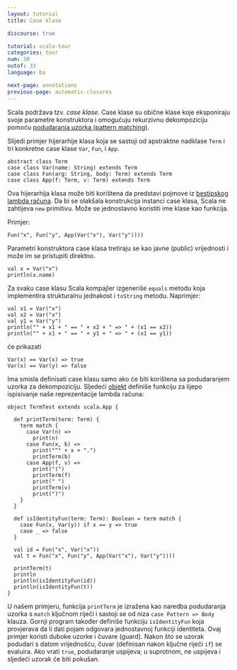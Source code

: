 ```yaml
---
layout: tutorial
title: Case klase

discourse: true

tutorial: scala-tour
categories: tour
num: 30
outof: 33
language: ba

next-page: annotations
previous-page: automatic-closures
---
```


Scala podržava tzv. _case klase_.
Case klase su obične klase koje eksponiraju svoje parametre konstruktora i 
omogućuju rekurzivnu dekompoziciju pomoću [podudaranja uzorka (pattern matching)](pattern-matching.html).

Slijedi primjer hijerarhije klasa koja se sastoji od apstraktne nadklase `Term` i tri konkretne case klase `Var`, `Fun`, i `App`.

    abstract class Term
    case class Var(name: String) extends Term
    case class Fun(arg: String, body: Term) extends Term
    case class App(f: Term, v: Term) extends Term

Ova hijerarhija klasa može biti korištena da predstavi pojmove iz [bestipskog lambda računa](https://en.wikipedia.org/wiki/Lambda_calculus). 
Da bi se olakšala konstrukcija instanci case klasa, Scala ne zahtijeva `new` primitivu. Može se jednostavno koristiti ime klase kao funkcija.

Primjer:

    Fun("x", Fun("y", App(Var("x"), Var("y"))))

Parametri konstruktora case klasa tretiraju se kao javne (public) vrijednosti i može im se pristupiti direktno.

    val x = Var("x")
    println(x.name)

Za svaku case klasu Scala kompajler izgeneriše `equals` metodu koja implementira strukturalnu jednakost i `toString` metodu. Naprimjer:

    val x1 = Var("x")
    val x2 = Var("x")
    val y1 = Var("y")
    println("" + x1 + " == " + x2 + " => " + (x1 == x2))
    println("" + x1 + " == " + y1 + " => " + (x1 == y1))

će prikazati

    Var(x) == Var(x) => true
    Var(x) == Var(y) => false

Ima smisla definisati case klasu samo ako će biti korištena sa podudaranjem uzorka za dekompoziciju.
Sljedeći [objekt](singleton-objects.html) definiše funkciju za lijepo ispisivanje naše reprezentacije lambda računa:

    object TermTest extends scala.App {
	
      def printTerm(term: Term) {
        term match {
          case Var(n) =>
            print(n)
          case Fun(x, b) =>
            print("^" + x + ".")
            printTerm(b)
          case App(f, v) =>
            print("(")
            printTerm(f)
            print(" ")
            printTerm(v)
            print(")")
        }
      }
	  
      def isIdentityFun(term: Term): Boolean = term match {
        case Fun(x, Var(y)) if x == y => true
        case _ => false
      }
	  
      val id = Fun("x", Var("x"))
      val t = Fun("x", Fun("y", App(Var("x"), Var("y"))))
	  
      printTerm(t)
      println
      println(isIdentityFun(id))
      println(isIdentityFun(t))
    }

U našem primjeru, funkcija `printTerm` je izražena kao naredba podudaranja uzorka s `match` ključnom riječi
i sastoji se od niza `case Pattern => Body` klauza.
Gornji program također definiše funkciju `isIdentityFun` koja provjerava da li dati pojam odgovara jednostavnoj funkciji identiteta.
Ovaj primjer koristi duboke uzorke i čuvare (guard).
Nakon što se uzorak podudari s datom vrijednošću, čuvar (definisan nakon ključne riječi `if`) se evaluira.
Ako vrati `true`, podudaranje uspijeva; u suprotnom, ne uspijeva i sljedeći uzorak će biti pokušan.
